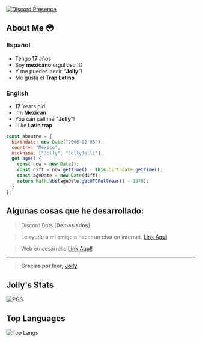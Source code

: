 
[![Discord Presence](https://lanyard.cnrad.dev/api/166181471369953280)](https://discord.com/users/166181471369953280)

About Me 😳
----
### Español
- Tengo **17** años
-  Soy **mexicano** orgulloso :D
- Y me puedes decir "**Jolly**"!
- Me gusta el **Trap Latino**

### English
- **17** Years old
- I'm **Mexican**
- You can call me "**Jolly**"!
- I like **Latin trap**

```js
const AboutMe = {
  birthdate: new Date("2006-02-08"),
  country: "Mexico",
  nickname: ["Jolly", "JollyJolli"],
  get age() {
    const now = new Date();
    const diff = now.getTime() - this.birthdate.getTime();
    const ageDate = new Date(diff);
    return Math.abs(ageDate.getUTCFullYear() - 1970);
  }
};

```

Algunas cosas que he desarrollado:
-
> Discord Bots [**Demasiados**]

> Le ayude a mi amigo a hacer un chat en internet. [Link Aqui](https://jochat.formen.link/)

> Web en desarrollo [Link AquI!](http://me.formen.ml)
 
 ----
> **Gracias por leer,**
 **[Jolly](https://discord.gg/pPbBmGGrxn)**.

## Jolly's Stats
  ![PGS](https://github-readme-stats.vercel.app/api?username=JollyJolli&show_icons=true&theme=radical)

  ## Top Languages
  ![Top Langs](https://github-readme-stats.vercel.app/api/top-langs/?username=JollyJolli&size_weight=0.5&count_weight=0.5)
  
  
